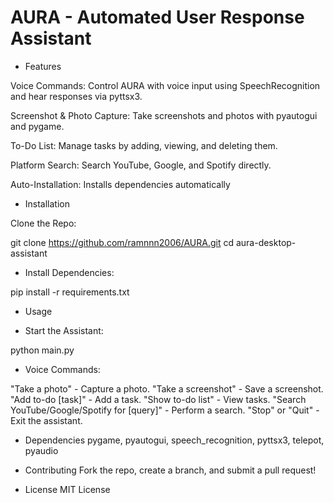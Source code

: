 # AURA - Automated User Response Assistant


- Features

Voice Commands: Control AURA with voice input using SpeechRecognition and hear responses via pyttsx3.

Screenshot & Photo Capture: Take screenshots and photos with pyautogui and pygame.

To-Do List: Manage tasks by adding, viewing, and deleting them.

Platform Search: Search YouTube, Google, and Spotify directly.


Auto-Installation: Installs dependencies automatically



- Installation

Clone the Repo:

git clone https://github.com/ramnnn2006/AURA.git
cd aura-desktop-assistant
- Install Dependencies:

pip install -r requirements.txt

- Usage

- Start the Assistant:


python main.py


- Voice Commands:

"Take a photo" - Capture a photo.
"Take a screenshot" - Save a screenshot.
"Add to-do [task]" - Add a task.
"Show to-do list" - View tasks.
"Search YouTube/Google/Spotify for [query]" - Perform a search.
"Stop" or "Quit" - Exit the assistant.


- Dependencies
pygame, pyautogui, speech_recognition, pyttsx3, telepot, pyaudio


- Contributing
Fork the repo, create a branch, and submit a pull request!

- License
MIT License